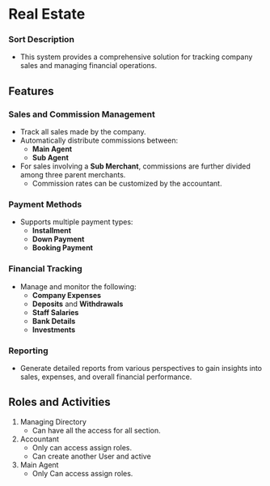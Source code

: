 # Real Estate 
### Sort Description 

* This system provides a comprehensive solution for tracking company sales and managing financial operations.  

## Features  

### Sales and Commission Management  
- Track all sales made by the company.  
- Automatically distribute commissions between:  
  - **Main Agent**  
  - **Sub Agent**  
- For sales involving a **Sub Merchant**, commissions are further divided among three parent merchants.  
  - Commission rates can be customized by the accountant.  

### Payment Methods  
- Supports multiple payment types:  
  - **Installment**  
  - **Down Payment**  
  - **Booking Payment**  

### Financial Tracking  
- Manage and monitor the following:  
  - **Company Expenses**  
  - **Deposits** and **Withdrawals**  
  - **Staff Salaries**  
  - **Bank Details**  
  - **Investments**  

### Reporting  
- Generate detailed reports from various perspectives to gain insights into sales, expenses, and overall financial performance.  
 
## Roles and Activities
1. Managing Directory
   - Can have all the access for all section.
2. Accountant
   - Only can access assign roles.
   - Can create another User and active
3. Main Agent
   - Only Can access assign roles.
